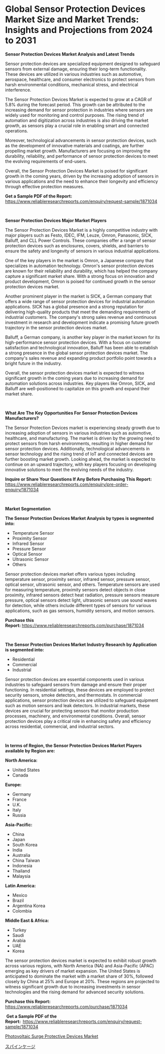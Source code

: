 <p><h1>Global Sensor Protection Devices Market Size and Market Trends: Insights and Projections from 2024 to 2031</h1></p><p><strong>Sensor Protection Devices Market Analysis and Latest Trends</strong></p>
<p><p>Sensor protection devices are specialized equipment designed to safeguard sensors from external damage, ensuring their long-term functionality. These devices are utilized in various industries such as automotive, aerospace, healthcare, and consumer electronics to protect sensors from harsh environmental conditions, mechanical stress, and electrical interference.</p><p>The Sensor Protection Devices Market is expected to grow at a CAGR of 5.8% during the forecast period. This growth can be attributed to the increasing demand for sensor protection in industries where sensors are widely used for monitoring and control purposes. The rising trend of automation and digitization across industries is also driving the market growth, as sensors play a crucial role in enabling smart and connected operations.</p><p>Moreover, technological advancements in sensor protection devices, such as the development of innovative materials and coatings, are further propelling market growth. Manufacturers are focusing on improving the durability, reliability, and performance of sensor protection devices to meet the evolving requirements of end-users.</p><p>Overall, the Sensor Protection Devices Market is poised for significant growth in the coming years, driven by the increasing adoption of sensors in various applications and the need to enhance their longevity and efficiency through effective protection measures.</p></p>
<p><strong>Get a Sample PDF of the Report:&nbsp;</strong> <a href="https://www.reliableresearchreports.com/enquiry/request-sample/1871034">https://www.reliableresearchreports.com/enquiry/request-sample/1871034</a></p>
<p>&nbsp;</p>
<p><strong>Sensor Protection Devices Major Market Players</strong></p>
<p><p>The Sensor Protection Devices Market is a highly competitive industry with major players such as Festo, IDEC, IFM, Leuze, Omron, Panasonic, SICK, Balluff, and CLL Power Controls. These companies offer a range of sensor protection devices such as enclosures, covers, shields, and barriers to ensure the safety and longevity of sensors in various industrial applications.</p><p>One of the key players in the market is Omron, a Japanese company that specializes in automation technology. Omron's sensor protection devices are known for their reliability and durability, which has helped the company capture a significant market share. With a strong focus on innovation and product development, Omron is poised for continued growth in the sensor protection devices market.</p><p>Another prominent player in the market is SICK, a German company that offers a wide range of sensor protection devices for industrial automation applications. SICK has a global presence and a strong reputation for delivering high-quality products that meet the demanding requirements of industrial customers. The company's strong sales revenue and continuous investment in research and development indicate a promising future growth trajectory in the sensor protection devices market.</p><p>Balluff, a German company, is another key player in the market known for its high-performance sensor protection devices. With a focus on customer satisfaction and technological innovation, Balluff has been able to establish a strong presence in the global sensor protection devices market. The company's sales revenue and expanding product portfolio point towards a bright future in the industry.</p><p>Overall, the sensor protection devices market is expected to witness significant growth in the coming years due to increasing demand for automation solutions across industries. Key players like Omron, SICK, and Balluff are well-positioned to capitalize on this growth and expand their market share.</p></p>
<p>&nbsp;</p>
<p><strong>What Are The Key Opportunities For Sensor Protection Devices Manufacturers?</strong></p>
<p><p>The Sensor Protection Devices market is experiencing steady growth due to increasing adoption of sensors in various industries such as automotive, healthcare, and manufacturing. The market is driven by the growing need to protect sensors from harsh environments, resulting in higher demand for sensor protection devices. Additionally, technological advancements in sensor technology and the rising trend of IoT and connected devices are further boosting market growth. Looking ahead, the market is expected to continue on an upward trajectory, with key players focusing on developing innovative solutions to meet the evolving needs of the industry.</p></p>
<p><strong>Inquire or Share Your Questions If Any Before Purchasing This Report:</strong> <a href="https://www.reliableresearchreports.com/enquiry/pre-order-enquiry/1871034">https://www.reliableresearchreports.com/enquiry/pre-order-enquiry/1871034</a></p>
<p>&nbsp;</p>
<p><strong>Market Segmentation</strong></p>
<p><strong>The Sensor Protection Devices Market Analysis by types is segmented into:</strong></p>
<p><ul><li>Temperature Sensor</li><li>Proximity Sensor</li><li>Infrared Sensor</li><li>Pressure Sensor</li><li>Optical Sensor</li><li>Ultrasonic Sensor</li><li>Others</li></ul></p>
<p><p>Sensor protection devices market offers various types including temperature sensor, proximity sensor, infrared sensor, pressure sensor, optical sensor, ultrasonic sensor, and others. Temperature sensors are used for measuring temperature, proximity sensors detect objects in close proximity, infrared sensors detect heat radiation, pressure sensors measure pressure, optical sensors detect light, ultrasonic sensors use sound waves for detection, while others include different types of sensors for various applications, such as gas sensors, humidity sensors, and motion sensors.</p></p>
<p><strong>Purchase this Report:&nbsp;</strong><a href="https://www.reliableresearchreports.com/purchase/1871034">https://www.reliableresearchreports.com/purchase/1871034</a></p>
<p>&nbsp;</p>
<p><strong>The Sensor Protection Devices Market Industry Research by Application is segmented into:</strong></p>
<p><ul><li>Residential</li><li>Commercial</li><li>Industrial</li></ul></p>
<p><p>Sensor protection devices are essential components used in various industries to safeguard sensors from damage and ensure their proper functioning. In residential settings, these devices are employed to protect security sensors, smoke detectors, and thermostats. In commercial applications, sensor protection devices are utilized to safeguard equipment such as motion sensors and leak detectors. In industrial markets, these devices are crucial for protecting sensors that monitor production processes, machinery, and environmental conditions. Overall, sensor protection devices play a critical role in enhancing safety and efficiency across residential, commercial, and industrial sectors.</p></p>
<p>&nbsp;</p>
<p><strong>In terms of Region, the Sensor Protection Devices Market Players available by Region are:</strong></p>
<p>
    <p> <strong> North America: </strong>
        <ul>
            <li>United States</li>
            <li>Canada</li>
        </ul>
        </p> 
    <p> <strong> Europe: </strong>
        <ul>
            <li>Germany</li>
            <li>France</li>
            <li>U.K.</li>
            <li>Italy</li>
            <li>Russia</li>
        </ul>
        </p> 
    <p> <strong> Asia-Pacific: </strong>
        <ul>
            <li>China</li>
            <li>Japan</li>
            <li>South Korea</li>
            <li>India</li>
            <li>Australia</li>
            <li>China Taiwan</li>
            <li>Indonesia</li>
            <li>Thailand</li>
            <li>Malaysia</li>
        </ul>
        </p> 
    <p> <strong> Latin America: </strong>
        <ul>
            <li>Mexico</li>
            <li>Brazil</li>
            <li>Argentina Korea</li>
            <li>Colombia</li>
        </ul>
        </p> 
    <p> <strong> Middle East & Africa: </strong>
        <ul>
            <li>Turkey</li>
            <li>Saudi</li>
            <li>Arabia</li>
            <li>UAE</li>
            <li>Korea</li>
        </ul>
    </p>
    </p>
<p><p>The sensor protection devices market is expected to exhibit robust growth across various regions, with North America (NA) and Asia-Pacific (APAC) emerging as key drivers of market expansion. The United States is anticipated to dominate the market with a market share of 30%, followed closely by China at 25% and Europe at 20%. These regions are projected to witness significant growth due to increasing investments in sensor technologies and the rising demand for advanced security solutions.</p></p>
<p><strong>Purchase this Report: </strong><a href="https://www.reliableresearchreports.com/purchase/1871034">https://www.reliableresearchreports.com/purchase/1871034</a></p>
<p>&nbsp;<strong>Get a Sample PDF of the Report:&nbsp;&nbsp;</strong><a href="https://www.reliableresearchreports.com/enquiry/request-sample/1871034">https://www.reliableresearchreports.com/enquiry/request-sample/1871034</a></p>
<p><strong></strong></p>
<p><p><a href="https://github.com/GroverBarry/Market-Research-Report-List-4/blob/main/photovoltaic-surge-protective-devices-market.md">Photovoltaic Surge Protective Devices Market</a></p><p><a href="https://github.com/ppmazlotr77499/Market-Research-Report-List-1/blob/main/897476313763.md">スパインケージ</a></p></p>